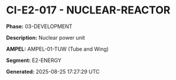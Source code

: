 # CI-E2-017 - NUCLEAR-REACTOR

**Phase:** 03-DEVELOPMENT

**Description:** Nuclear power unit

**AMPEL:** AMPEL-01-TUW (Tube and Wing)

**Segment:** E2-ENERGY

**Generated:** 2025-08-25 17:27:29 UTC
